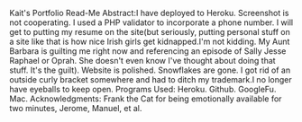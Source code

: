 Kait's Portfolio Read-Me
Abstract:I have deployed to Heroku. Screenshot is not cooperating. I used a PHP validator to incorporate a phone number. I will get to putting my resume on the site(but seriously, putting personal stuff on a site like that is how nice Irish girls get kidnapped.I'm not kidding. My Aunt Barbara is guilting me right now and referencing an episode of Sally Jesse Raphael or Oprah. She doesn't even know I've thought about doing that stuff. It's the guilt). Website is polished. Snowflakes are gone. I got rid of an outside curly bracket somewhere and had to ditch my trademark.I no longer have eyeballs to keep open. 
Programs Used: Heroku. Github. GoogleFu. Mac. 
Acknowledgments: Frank the Cat for being emotionally available for two minutes, Jerome, Manuel, et al. 

